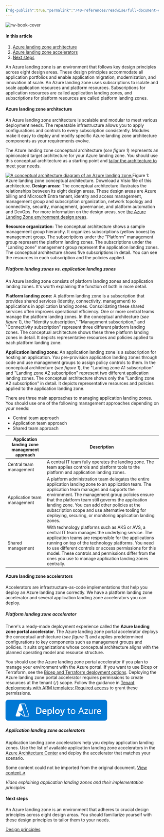 ```yaml
---
{"dg-publish":true,"permalink":"/40-references/readwise/full-document-contents/what-is-an-azure-landing-zone/","tags":["rw/articles"]}
---
```


![rw-book-cover](https://readwise-assets.s3.amazonaws.com/media/uploaded_book_covers/profile_921743/open-graph-image_2cWYLoJ.png)

#### In this article

1. [Azure landing zone architecture](https://learn.microsoft.com/en-us/azure/cloud-adoption-framework/ready/landing-zone/#azure-landing-zone-architecture)
2. [Azure landing zone accelerators](https://learn.microsoft.com/en-us/azure/cloud-adoption-framework/ready/landing-zone/#azure-landing-zone-accelerators)
3. [Next steps](https://learn.microsoft.com/en-us/azure/cloud-adoption-framework/ready/landing-zone/#next-steps)

An Azure landing zone is an environment that follows key design principles across eight design areas. These design principles accommodate all application portfolios and enable application migration, modernization, and innovation at scale. An Azure landing zone uses subscriptions to isolate and scale application resources and platform resources. Subscriptions for application resources are called application landing zones, and subscriptions for platform resources are called platform landing zones.

#### Azure landing zone architecture

An Azure landing zone architecture is scalable and modular to meet various deployment needs. The repeatable infrastructure allows you to apply configurations and controls to every subscription consistently. Modules make it easy to deploy and modify specific Azure landing zone architecture components as your requirements evolve.

The Azure landing zone conceptual architecture (*see figure 1*) represents an opinionated target architecture for your Azure landing zone. You should use this conceptual architecture as a starting point and [tailor the architecture to meet your needs](https://learn.microsoft.com/en-us/azure/cloud-adoption-framework/ready/landing-zone/tailoring-alz).

[![A conceptual architecture diagram of an Azure landing zone.](https://learn.microsoft.com/en-us/azure/cloud-adoption-framework/ready/enterprise-scale/media/ns-arch-cust-expanded.svg)](https://learn.microsoft.com/en-us/azure/cloud-adoption-framework/ready/enterprise-scale/media/ns-arch-cust-expanded.svg#lightbox)Figure 1: Azure landing zone conceptual architecture. Download a Visio file of this architecture.
**Design areas:** The conceptual architecture illustrates the relationships between its eight design areas. These design areas are Azure billing and Microsoft Entra tenant, identity and access management, management group and subscription organization, network topology and connectivity, security, management, governance, and platform automation and DevOps. For more information on the design areas, see [the Azure Landing Zone environment design areas](https://learn.microsoft.com/en-us/azure/cloud-adoption-framework/ready/landing-zone/design-areas#environment-design-areas).

**Resource organization:** The conceptual architecture shows a sample management group hierarchy. It organizes subscriptions (yellow boxes) by management group. The subscriptions under the "Platform" management group represent the platform landing zones. The subscriptions under the "Landing zone" management group represent the application landing zones. The conceptual architecture shows five subscriptions in detail. You can see the resources in each subscription and the policies applied.

##### Platform landing zones vs. application landing zones

An Azure landing zone consists of platform landing zones and application landing zones. It's worth explaining the function of both in more detail.

**Platform landing zone:** A platform landing zone is a subscription that provides shared services (identity, connectivity, management) to applications in application landing zones. Consolidating these shared services often improves operational efficiency. One or more central teams manage the platform landing zones. In the conceptual architecture (*see figure 1*), the "Identity subscription," "Management subscription," and "Connectivity subscription" represent three different platform landing zones. The conceptual architecture shows these three platform landing zones in detail. It depicts representative resources and policies applied to each platform landing zone.

**Application landing zone:** An application landing zone is a subscription for hosting an application. You pre-provision application landing zones through code and use management groups to assign policy controls to them. In the conceptual architecture (*see figure 1*), the "Landing zone A1 subscription" and "Landing zone A2 subscription" represent two different application landing zones. The conceptual architecture shows only the "Landing zone A2 subscription" in detail. It depicts representative resources and policies applied to the application landing zone.

There are three main approaches to managing application landing zones. You should use one of the following management approaches depending on your needs:

* Central team approach
* Application team approach
* Shared team approach

| Application landing zone management approach | Description |
| --- | --- |
| Central team management | A central IT team fully operates the landing zone. The team applies controls and platform tools to the platform and application landing zones. |
| Application team management | A platform administration team delegates the entire application landing zone to an application team. The application team manages and supports the environment. The management group policies ensure that the platform team still governs the application landing zone. You can add other policies at the subscription scope and use alternative tooling for deploying, securing, or monitoring application landing zones. |
| Shared management | With technology platforms such as AKS or AVS, a central IT team manages the underlying service. The application teams are responsible for the applications running on top of the technology platforms. You need to use different controls or access permissions for this model. These controls and permissions differ from the ones you use to manage application landing zones centrally. |

#### Azure landing zone accelerators

Accelerators are infrastructure-as-code implementations that help you deploy an Azure landing zone correctly. We have a platform landing zone accelerator and several application landing zone accelerators you can deploy.

##### Platform landing zone accelerator

There's a ready-made deployment experience called the **Azure landing zone portal accelerator**. The Azure landing zone portal accelerator deploys the conceptual architecture (*see figure 1*) and applies predetermined configurations to key components such as management groups and policies. It suits organizations whose conceptual architecture aligns with the planned operating model and resource structure.

You should use the Azure landing zone portal accelerator if you plan to manage your environment with the Azure portal. If you want to use Bicep or Terraform, see the [Bicep and Terraform deployment options](https://learn.microsoft.com/en-us/azure/architecture/landing-zones/landing-zone-deploy#platform). Deploying the Azure landing zone portal accelerator requires permissions to create resources at the tenant (`/`) scope. Follow the guidance in [Tenant deployments with ARM templates: Required access](https://learn.microsoft.com/en-us/azure/azure-resource-manager/templates/deploy-to-tenant?tabs=azure-powershell#required-access) to grant these permissions.

[![DTA-Button-ALZ](https://raw.githubusercontent.com/Azure/azure-quickstart-templates/master/1-CONTRIBUTION-GUIDE/images/deploytoazure.svg?sanitize=true)](https://aka.ms/caf/ready/accelerator)
##### Application landing zone accelerators

Application landing zone accelerators help you deploy application landing zones. Use the list of available application landing zone accelerators in the [Azure Architecture Center](https://learn.microsoft.com/en-us/azure/architecture/landing-zones/landing-zone-deploy#application) and deploy the accelerator that matches your scenario.

Some content could not be imported from the original document. [View content ↗](https://www.microsoft.com/en-us/videoplayer/embed/RE4xdvm?postJsllMsg=true) 

*Video explaining application landing zones and their implementation principles*

#### Next steps

An Azure landing zone is an environment that adheres to crucial design principles across eight design areas. You should familiarize yourself with these design principles to tailor them to your needs.

[Design principles](https://learn.microsoft.com/en-us/azure/cloud-adoption-framework/ready/landing-zone/design-principles)
